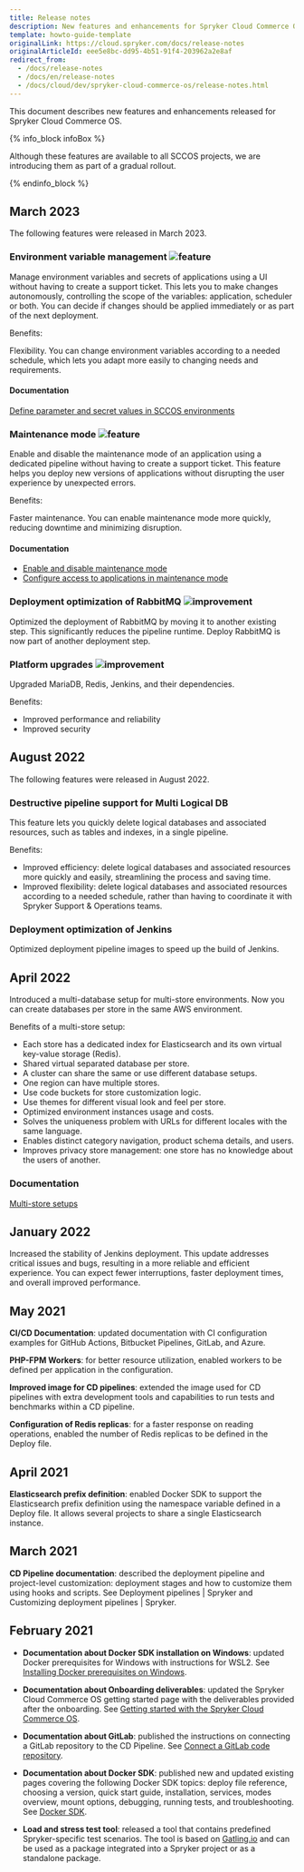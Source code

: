 ```yaml
---
title: Release notes
description: New features and enhancements for Spryker Cloud Commerce OS.
template: howto-guide-template
originalLink: https://cloud.spryker.com/docs/release-notes
originalArticleId: eee5e8bc-dd95-4b51-91f4-203962a2e8af
redirect_from:
  - /docs/release-notes
  - /docs/en/release-notes
  - /docs/cloud/dev/spryker-cloud-commerce-os/release-notes.html
---
```


This document describes new features and enhancements released for Spryker Cloud Commerce OS.

{% info_block infoBox %}

Although these features are available to all SCCOS projects, we are introducing them as part of a gradual rollout.

{% endinfo_block %}


## March 2023

The following features were released in March 2023.

### Environment variable management <span class="inline-img">![feature](https://spryker.s3.eu-central-1.amazonaws.com/docs/scos/user/intro-to-spryker/releases/release-notes/feature.png)</span>

Manage environment variables and secrets of applications using a UI without having to create a support ticket. This lets you to make changes autonomously, controlling the scope of the variables: application, scheduler or both. You can decide if changes should be applied immediately or as part of the next deployment.

Benefits:

Flexibility. You can change environment variables according to a needed schedule, which lets you adapt more easily to changing needs and requirements.

#### Documentation

[Define parameter and secret values in SCCOS environments](/docs/ca/dev/define-parameter-and-secret-values-in-sccos-environments.html)


### Maintenance mode <span class="inline-img">![feature](https://spryker.s3.eu-central-1.amazonaws.com/docs/scos/user/intro-to-spryker/releases/release-notes/feature.png)</span>

Enable and disable the maintenance mode of an application using a dedicated pipeline without having to create a support ticket. This feature helps you deploy new versions of applications without disrupting the user experience by unexpected errors.

Benefits:

Faster maintenance. You can enable maintenance mode more quickly, reducing downtime and minimizing disruption.

#### Documentation

* [Enable and disable maintenance mode](/docs/ca/dev/manage-maintenance-mode/enable-and-disable-maintenance-mode.html)
* [Configure access to applications in maintenance mode](/docs/ca/dev/manage-maintenance-mode/configure-access-to-applications-in-maintenance-mode.html)


### Deployment optimization of RabbitMQ <span class="inline-img">![improvement](https://spryker.s3.eu-central-1.amazonaws.com/docs/scos/user/intro-to-spryker/releases/release-notes/improvement.png)</span>

Optimized the deployment of RabbitMQ by moving it to another existing step. This significantly reduces the pipeline runtime. Deploy RabbitMQ is now part of another deployment step.


### Platform upgrades <span class="inline-img">![improvement](https://spryker.s3.eu-central-1.amazonaws.com/docs/scos/user/intro-to-spryker/releases/release-notes/improvement.png)</span>

Upgraded MariaDB, Redis, Jenkins, and their dependencies.

Benefits:

* Improved performance and reliability
* Improved security


## August 2022

The following features were released in August 2022.


### Destructive pipeline support for Multi Logical DB


This feature lets you quickly delete logical databases and associated resources, such as tables and indexes, in a single pipeline.

Benefits:

* Improved efficiency: delete logical databases and associated resources more quickly and easily, streamlining the process and saving time.
* Improved flexibility: delete logical databases and associated resources according to a needed schedule, rather than having to coordinate it with Spryker Support & Operations teams.


### Deployment optimization of Jenkins

Optimized deployment pipeline images to speed up the build of Jenkins.


## April 2022

Introduced a multi-database setup for multi-store environments. Now you can create databases per store in the same AWS environment.

Benefits of a multi-store setup:
* Each store has a dedicated index for Elasticsearch and its own virtual key-value storage (Redis).
* Shared virtual separated database per store.
* A cluster can share the same or use different database setups.
* One region can have multiple stores.
* Use code buckets for store customization logic.
* Use themes for different visual look and feel per store.
* Optimized environment instances usage and costs.
* Solves the uniqueness problem with URLs for different locales with the same language.
* Enables distinct category navigation, product schema details, and users.
* Improves privacy store management: one store has no knowledge about the users of another.

### Documentation

[Multi-store setups](/docs/ca/dev/multi-store-setups/multi-store-setups.html)


## January 2022

Increased the stability of Jenkins deployment. This update addresses critical issues and bugs, resulting in a more reliable and efficient experience. You can expect fewer interruptions, faster deployment times, and overall improved performance.


## May 2021

**CI/CD Documentation**: updated documentation with CI configuration examples for GitHub Actions, Bitbucket Pipelines, GitLab, and Azure.

**PHP-FPM Workers**: for better resource utilization, enabled workers to be defined per application in the configuration.

**Improved image for CD pipelines**: extended the image used for CD pipelines with extra development tools and capabilities to run tests and benchmarks within a CD pipeline.

**Configuration of Redis replicas**: for a faster response on reading operations, enabled the number of Redis replicas to be defined in the Deploy file.

## April 2021

**Elasticsearch prefix definition**: enabled Docker SDK to support the Elasticsearch prefix definition using the namespace variable defined in a Deploy file. It allows several projects to share a single Elasticsearch instance.

## March 2021

**CD Pipeline documentation**: described the deployment pipeline and project-level customization: deployment stages and how to customize them using hooks and scripts. See Deployment pipelines | Spryker and Customizing deployment pipelines | Spryker.

## February 2021

* **Documentation about Docker SDK installation on Windows**: updated Docker prerequisites for Windows with instructions for WSL2. See [Installing Docker prerequisites on Windows](/docs/scos/dev/set-up-spryker-locally/install-spryker/install-docker-prerequisites/install-docker-prerequisites-on-windows-with-wsl2.html).

* **Documentation about Onboarding deliverables**: updated the Spryker Cloud Commerce OS getting started page with the deliverables provided after the onboarding. See [Getting started with the Spryker Cloud Commerce OS](/docs/ca/dev/getting-started-with-the-spryker-cloud-commerce-os.html).

* **Documentation about GitLab**: published the instructions on connecting a GitLab repository to the CD Pipeline. See [Connect a GitLab code repository](/docs/ca/dev/connecting-a-code-repository.html#connect-a-gitlab-code-repository).

* **Documentation about Docker SDK**: published new and updated existing pages covering the following Docker SDK topics: deploy file reference, choosing a version, quick start guide, installation, services, modes overview, mount options, debugging, running tests, and troubleshooting. See [Docker SDK](/docs/scos/dev/the-docker-sdk/{{site.version}}/the-docker-sdk.html).

* **Load and stress test tool**: released a tool that contains predefined Spryker-specific test scenarios. The tool is based on [Gatling.io](http://gatling.io/) and can be used as a package integrated into a Spryker project or as a standalone package.
